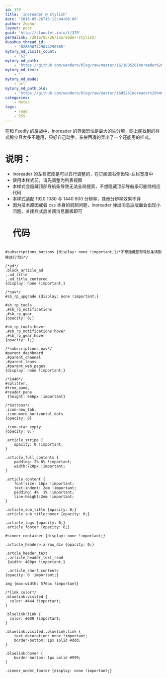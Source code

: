 ```yaml
---
id: 379
title: 'Inoreader @ stylish'
date: '2016-05-26T16:12:44+08:00'
author: Zephur
layout: post
guid: 'http://cloudlet.info/t/379'
permalink: /2016/05/26/inoreader-stylish/
duoshuo_thread_id:
    - '6288907429044290305'
mytory_md_visits_count:
    - '62'
mytory_md_path:
    - 'https://github.com/wandero/blog/raw/master/16/160526Inoreader%20%40%20stylish.md'
mytory_md_text:
    - ''
mytory_md_mode:
    - url
mytory_md_path_old:
    - 'https://github.com/wandero/blog/raw/master/160526Inoreader%20%40%20stylish.md'
categories:
    - Notes
tags:
    - read
    - RSS
---
```


在和 Feedly 的鏖战中，Inoreader 的界面恐怕是最大的失分项，网上能找到的样式稀少且大多不适用，只好自己动手，东拼西凑的弄出了一个还能用的样式。

# 说明：

- Inoreader 的左栏宽度是可以自行调整的，在订阅源右侧齿轮-左栏宽度中
- 使用本样式前，请先调整为列表视图
- 本样式会隐藏顶部导航条导致无法全局搜索，不想隐藏顶部导航条可删除相应代码
- 本样式适配 1920 1080 与 1440 900 分辨率，其他分辨率效果不详
- 因为技术原因或者 css 本身的机制问题，Inoreader 弹出消息后版面会出现小问题，关闭样式后关闭消息面板即可  
    # 代码

```

#subscriptions_buttons {display: none !important;}/*不想隐藏顶部导航条请删掉这行代码*/

/*ad*/
.block_article_ad
,.ad_title
,.ad_title_centered
{display: none !important;}

/*nav*/
#sb_rp_upgrade {display: none !important;}

#sb_rp_tools
,#sb_rp_notifications
,#sb_rp_gear
{opacity: 0;}

#sb_rp_tools:hover
,#sb_rp_notifications:hover
,#sb_rp_gear:hover
{opacity: 1;}

/*subscriptions_nav*/
#parent_dashboard
,#parent_channel
,#parent_teams
,#parent_web_pages
{display: none !important;}

/*1440*/
#splitter,
#tree_pane,
#reader_pane
 {height: 666px !important}

/*buttons*/
.icon-new_tab,
.icon-more_horizontal_dots
{opacity: 0}

.icon-star_empty
{opacity: 0;}

.article_stripe {
    opacity: 0 !important;
}

.article_full_contents {
    padding: 2% 8% !important;
    width:720px !important;
}

.article_content {
    font-size: 16px !important;
    text-indent: 2em !important;
    padding: 4%  1% !important;
    line-height:2em !important;
}

.article_sub_title {opacity: 0;}
.article_sub_title:hover {opacity: 0;}

.article_tags {opacity: 0;}
.article_footer {opacity: 0;}

#sinner_container {display: none !important;}

.article_header>.arrow_div {opacity: 0;}

.artcle_header_text
,.article_header_text_read
 {width: 400px !important;}

 .article_short_contents
{opacity: 0 !important;}

img {max-width: 576px !important}

/*link color*/
.bluelink:visited {
  color: #444 !important;
}

.bluelink:link {
  color: #000 !important;
}

.bluelink:visited,.bluelink:link {
    text-decoration: none !important;
    border-bottom: 1px solid #ddd;
}

.bluelink:hover {
    border-bottom: 1px solid #999;
}

.sinner_under_footer {display: none !important;}
```